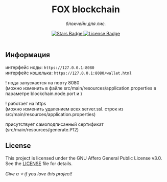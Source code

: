 <h1 align="center">FOX blockchain</h1>
<p align="center"><i>блокчейн для лис.</i></p>
<div align="center">
  <a href="https://github.com/flirsys/foxchain/stargazers">
    <img src="https://img.shields.io/github/stars/https://github.com/flirsys/foxchain" alt="Stars Badge"/>
  </a>
  <a href="https://github.com/flirsys/foxchain/blob/master/LICENSE">
    <img src="https://img.shields.io/github/license/flirsys/foxchain?color=2b9348" alt="License Badge"/>
  </a>
</div>
<br>

## Информация
интерфейс ноды:     `https://127.0.0.1:8080`<br/>
интерфейс кошелька: `https://127.0.0.1:8080/wallet.html`

! нода запускается на порту 8080<br/>
(можно изменить в файле src/main/resources/application.properties в параметре blockchain.node.port и )

! работает на https<br/>
(можно изменить удалением всех server.ssl. строк из src/main/resources/application.properties)

присутствует самоподписанный сертификат (src/main/resources/generate.P12)

## License
This project is licensed under the GNU Affero General Public License v3.0. See the [LICENSE](LICENSE) file for details.

<i>Give a ⭐️ if you love this project!</i>